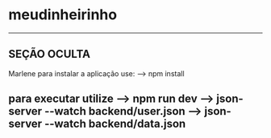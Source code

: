 # meudinheirinho

---------------------------
SEÇÃO OCULTA
----------------------------
Marlene para instalar a aplicação use:
--> npm install

para executar utilize 
--> npm run dev
--> json-server --watch backend/user.json
--> json-server --watch backend/data.json
--------------------------------------------------------------